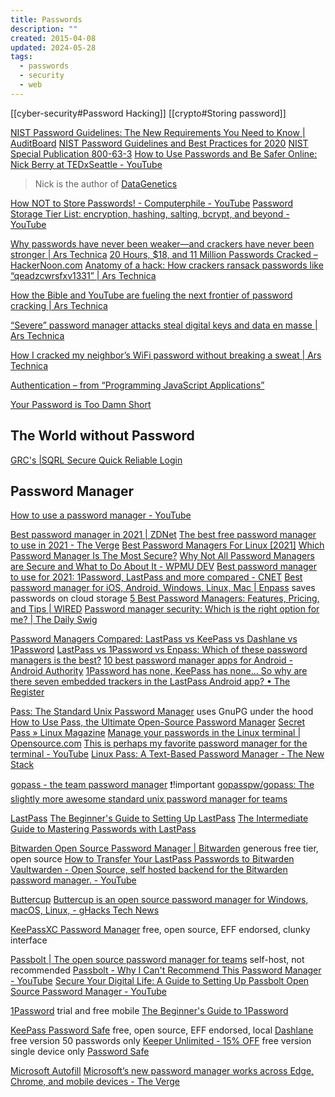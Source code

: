 ```yaml
---
title: Passwords
description: ""
created: 2015-04-08
updated: 2024-05-28
tags:
  - passwords
  - security
  - web
---
```


[[cyber-security#Password Hacking]]
[[crypto#Storing password]]

[NIST Password Guidelines: The New Requirements You Need to Know | AuditBoard](https://www.auditboard.com/blog/nist-password-guidelines/)
[NIST Password Guidelines and Best Practices for 2020](https://auth0.com/blog/dont-pass-on-the-new-nist-password-guidelines/)
[NIST Special Publication 800-63-3](https://pages.nist.gov/800-63-3/sp800-63-3.html)
[How to Use Passwords and Be Safer Online: Nick Berry at TEDxSeattle - YouTube](https://www.youtube.com/watch?v=MY3XWYr726I)

> Nick is the author of [DataGenetics](http://datagenetics.com/)

[How NOT to Store Passwords! - Computerphile - YouTube](https://www.youtube.com/watch?v=8ZtInClXe1Q)
[Password Storage Tier List: encryption, hashing, salting, bcrypt, and beyond - YouTube](https://www.youtube.com/watch?v=qgpsIBLvrGY)

[Why passwords have never been weaker—and crackers have never been stronger | Ars Technica](http://arstechnica.com/security/2012/08/passwords-under-assault/)
[20 Hours, $18, and 11 Million Passwords Cracked – HackerNoon.com](https://hackernoon.com/20-hours-18-and-11-million-passwords-cracked-c4513f61fdb1)
[Anatomy of a hack: How crackers ransack passwords like “qeadzcwrsfxv1331” | Ars Technica](http://arstechnica.com/security/2013/05/how-crackers-make-minced-meat-out-of-your-passwords/)

[How the Bible and YouTube are fueling the next frontier of password cracking | Ars Technica](http://arstechnica.com/security/2013/10/how-the-bible-and-youtube-are-fueling-the-next-frontier-of-password-cracking/)

[“Severe” password manager attacks steal digital keys and data en masse | Ars Technica](http://arstechnica.com/security/2014/07/severe-password-manager-attacks-steal-digital-keys-and-data-en-masse/)

[How I cracked my neighbor’s WiFi password without breaking a sweat | Ars Technica](http://arstechnica.com/security/2012/08/wireless-password-easily-cracked/)

[Authentication – from “Programming JavaScript Applications”](https://ericleads.wordpress.com/2013/08/authentication-from-programming-javascript-applications/)

[Your Password is Too Damn Short](http://blog.codinghorror.com/your-password-is-too-damn-short/)

## The World without Password

[GRC's |SQRL Secure Quick Reliable Login](https://www.grc.com/sqrl/sqrl.htm)

## Password Manager

[How to use a password manager - YouTube](https://www.youtube.com/watch?v=Q0GeMSFGIgI)

[Best password manager in 2021 | ZDNet](https://www.zdnet.com/article/best-password-manager/)
[The best free password manager to use in 2021 - The Verge](https://www.theverge.com/22311182/best-free-password-manager-bitwarden-zoho-vault-roboform-sticky-password)
[Best Password Managers For Linux [2021]](https://www.linuxandubuntu.com/home/best-password-managers-for-linux)
[Which Password Manager Is The Most Secure?](http://lifehacker.com/5944969/which-password-manager-is-the-most-secure)
[Why Not All Password Managers are Secure and What to Do About It - WPMU DEV](https://premium.wpmudev.org/blog/why-not-all-password-managers-are-secure-and-what-to-do-about-it/)
[Best password manager to use for 2021: 1Password, LastPass and more compared - CNET](https://www.cnet.com/how-to/best-password-manager/)
[Best password manager for iOS, Android, Windows, Linux, Mac | Enpass](https://www.enpass.io/) saves passwords on cloud storage
[5 Best Password Managers: Features, Pricing, and Tips | WIRED](https://www.wired.com/story/best-password-managers/)
[Password manager security: Which is the right option for me? | The Daily Swig](https://portswigger.net/daily-swig/password-manager-security-which-is-the-right-option-for-me)

[Password Managers Compared: LastPass vs KeePass vs Dashlane vs 1Password](https://www.howtogeek.com/240255/password-managers-compared-lastpass-vs-keepass-vs-dashlane-vs-1password/)
[LastPass vs 1Password vs Enpass: Which of these password managers is the best?](https://www.androidauthority.com/lastpass-vs-1password-vs-enpass-792139/)
[10 best password manager apps for Android - Android Authority](https://www.androidauthority.com/best-password-manager-apps-android-353684/)
[1Password has none, KeePass has none... So why are there seven embedded trackers in the LastPass Android app? • The Register](https://www.theregister.com/2021/02/25/lastpass_android_trackers_found/)

[Pass: The Standard Unix Password Manager](https://www.passwordstore.org/) uses GnuPG under the hood
[How to Use Pass, the Ultimate Open-Source Password Manager](http://www.makeuseof.com/tag/use-pass-ultimate-open-source-password-manager/)
[Secret Pass » Linux Magazine](http://www.linux-magazine.com/Issues/2018/215/Pass-Password-Manager)
[Manage your passwords in the Linux terminal | Opensource.com](https://opensource.com/article/22/1/manage-passwords-linux-terminal)
[This is perhaps my favorite password manager for the terminal - YouTube](https://www.youtube.com/watch?v=FhwsfH2TpFA)
[Linux Pass: A Text-Based Password Manager - The New Stack](https://thenewstack.io/linux-pass-a-text-based-password-manager/)

[gopass - the team password manager](https://www.gopass.pw/) ❗!important
[gopasspw/gopass: The slightly more awesome standard unix password manager for teams](https://github.com/gopasspw/gopass)

[LastPass](https://lastpass.com/)
[The Beginner's Guide to Setting Up LastPass](http://lifehacker.com/the-beginners-guide-to-setting-up-lastpass-1785424440)
[The Intermediate Guide to Mastering Passwords with LastPass](http://lifehacker.com/5645162/the-intermediate-guide-to-mastering-passwords-with-lastpass)

[Bitwarden Open Source Password Manager | Bitwarden](https://bitwarden.com/) generous free tier, open source
[How to Transfer Your LastPass Passwords to Bitwarden](https://www.howtogeek.com/714518/how-to-transfer-your-lastpass-passwords-to-bitwarden/)
[Vaultwarden - Open Source, self hosted backend for the Bitwarden password manager. - YouTube](https://www.youtube.com/watch?v=mq7n_0Xs1Kg)

[Buttercup](https://buttercup.pw/)
[Buttercup is an open source password manager for Windows, macOS, Linux, - gHacks Tech News](https://www.ghacks.net/2019/07/30/buttercup-open-source-password-manager-windows-macos-linux-firefox-chrome/)

[KeePassXC Password Manager](https://keepassxc.org/) free, open source, EFF endorsed, clunky interface

[Passbolt | The open source password manager for teams](https://www.passbolt.com/) self-host, not recommended
[Passbolt - Why I Can't Recommend This Password Manager - YouTube](https://www.youtube.com/watch?v=V1GXq1FURxM)
[Secure Your Digital Life: A Guide to Setting Up Passbolt Open Source Password Manager - YouTube](https://www.youtube.com/watch?v=Wy2s73ofwDA)

[1Password](https://agilebits.com/onepassword) trial and free mobile
[The Beginner's Guide to 1Password](http://lifehacker.com/the-beginners-guide-to-1password-1794464866)

[KeePass Password Safe](https://keepass.info/index.html) free, open source, EFF endorsed, local
[Dashlane](https://www.dashlane.com/en/) free version 50 passwords only
[Keeper Unlimited - 15% OFF](https://www.keepersecurity.com/) free version single device only
[Password Safe](https://www.schneier.com/passsafe.html)

[Microsoft Autofill](https://chromewebstore.google.com/detail/microsoft-autofill/fiedbfgcleddlbcmgdigjgdfcggjcion)
[Microsoft’s new password manager works across Edge, Chrome, and mobile devices - The Verge](https://www.theverge.com/platform/amp/2020/12/16/22178026/microsoft-authenticator-autofill-feature-password-manager)
